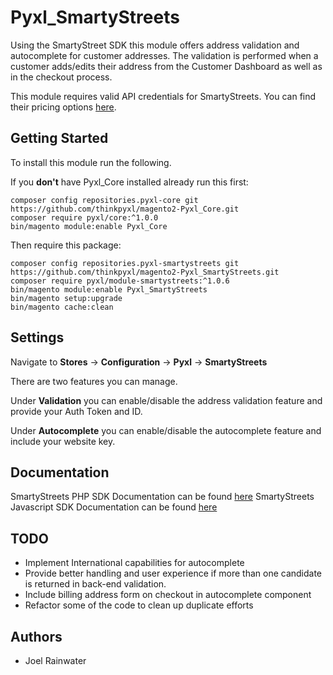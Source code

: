 # Pyxl_SmartyStreets
Using the SmartyStreet SDK this module offers address validation and autocomplete for customer addresses. 
The validation is performed when a customer adds/edits their address from the Customer Dashboard
as well as in the checkout process.

This module requires valid API credentials for SmartyStreets. 
You can find their pricing options [here](https://smartystreets.com/pricing).  

## Getting Started
To install this module run the following.

If you **don't** have Pyxl_Core installed already run this first:

    composer config repositories.pyxl-core git https://github.com/thinkpyxl/magento2-Pyxl_Core.git
    composer require pyxl/core:^1.0.0
    bin/magento module:enable Pyxl_Core
    
Then require this package:

    composer config repositories.pyxl-smartystreets git https://github.com/thinkpyxl/magento2-Pyxl_SmartyStreets.git
    composer require pyxl/module-smartystreets:^1.0.6
    bin/magento module:enable Pyxl_SmartyStreets
    bin/magento setup:upgrade
    bin/magento cache:clean 
    
    
## Settings  
Navigate to **Stores** -> **Configuration** -> **Pyxl** ->  **SmartyStreets**

There are two features you can manage. 

Under **Validation** you can enable/disable the address validation feature and provide your Auth Token and ID.

Under **Autocomplete** you can enable/disable the autocomplete feature and include your website key. 

## Documentation
SmartyStreets PHP SDK Documentation can be found [here](https://smartystreets.com/docs/sdk/php)
SmartyStreets Javascript SDK Documentation can be found [here](https://smartystreets.com/docs/sdk/javascript)

## TODO
* Implement International capabilities for autocomplete
* Provide better handling and user experience if more than one candidate is returned in back-end validation.
* Include billing address form on checkout in autocomplete component
* Refactor some of the code to clean up duplicate efforts  

## Authors
* Joel Rainwater
